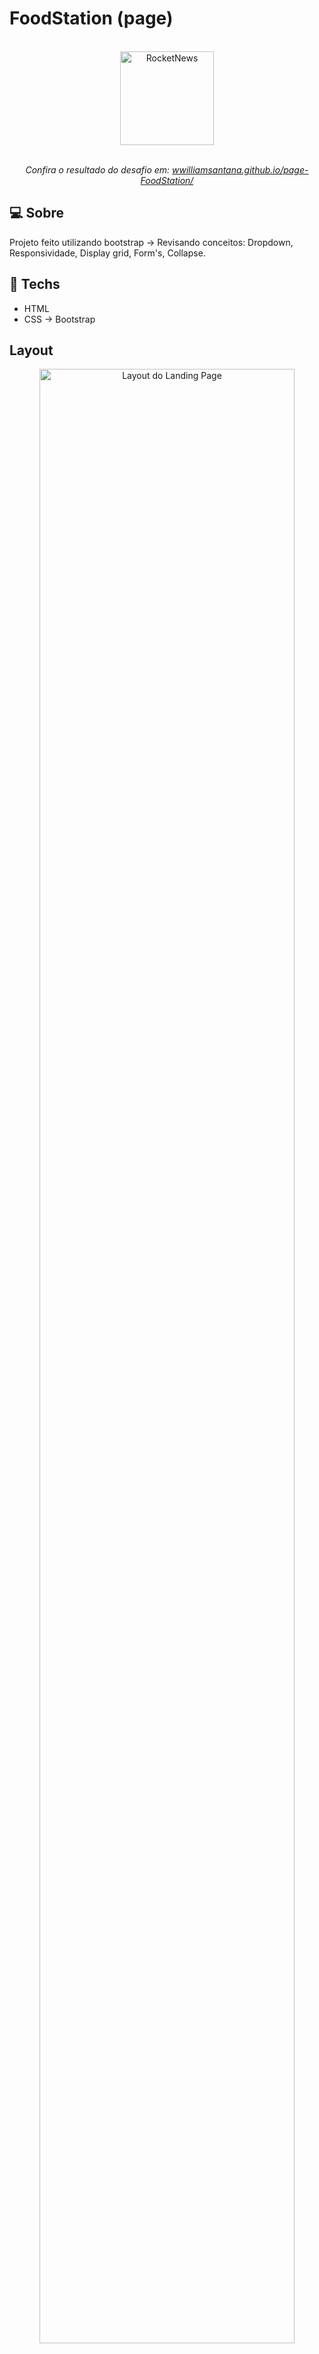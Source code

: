 # FoodStation (page)

<div align="center">
  <br>
  <img alt="RocketNews" width="150px"  src="https://encrypted-tbn0.gstatic.com/images?q=tbn:ANd9GcTgBDOlXXEJopIT2EbGB3oPv6h5_karWOzp7Q&usqp=CAU" />
  <br>

  <br>
  <p  align="center"><em>Confira o resultado do desafio em: <a href="https://wwilliamsantana.github.io/page-FoodStation/" target="_blank">wwilliamsantana.github.io/page-FoodStation/</a></em></p>
</div>

## :computer: Sobre  

Projeto feito utilizando bootstrap -> Revisando conceitos: Dropdown, Responsividade, Display grid, Form's, Collapse.

## :rocket: Techs

<ul>
  <li> HTML</li>
  <li> CSS -> Bootstrap </li>
 
</ul>

## Layout

<div align="center">
  <img alt="Layout do Landing Page" src="https://user-images.githubusercontent.com/84254929/188270223-63d85014-3586-4451-b416-672fba077fe9.png" width="90%">


</div>




